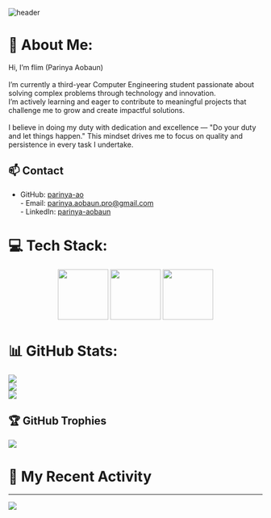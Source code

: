 ![header](https://capsule-render.vercel.app/api?type=waving&color=gradient&height=180&section=header&text=Welcome+to+My+gtihub+repo!&fontSize=32&animation=fadeIn)

# 💫 About Me:
Hi, I’m flim (Parinya Aobaun)<br><br>I’m currently a third-year Computer Engineering student passionate about solving complex problems through technology and innovation.  <br>I’m actively learning and eager to contribute to meaningful projects that challenge me to grow and create impactful solutions.<br><br>I believe in doing my duty with dedication and excellence — "Do your duty and let things happen." This mindset drives me to focus on quality and persistence in every task I undertake.<br>
## 📫 Contact
- GitHub: [parinya-ao](https://github.com/parinya-ao)<br>- Email: parinya.aobaun.pro@gmail.com<br>- LinkedIn: [parinya-aobaun](https://th.linkedin.com/in/parinya-aobaun)<br>


# 💻 Tech Stack:
<div align="center">
  <img src="https://skillicons.dev/icons?i=python" width="100" height="100"/>
  <img src="https://skillicons.dev/icons?i=rust" width="100" height="100"/>
  <img src="https://skillicons.dev/icons?i=ts" width="100" height="100"/>
</div>

# 📊 GitHub Stats:
![](https://github-readme-stats.vercel.app/api?username=parinya-ao&theme=swift&hide_border=false&include_all_commits=true&count_private=true)<br/>
![](https://nirzak-streak-stats.vercel.app/?user=parinya-ao&theme=swift&hide_border=false)<br/>
![](https://github-readme-stats.vercel.app/api/top-langs/?username=parinya-ao&theme=swift&hide_border=false&include_all_commits=true&count_private=true&layout=compact)

## 🏆 GitHub Trophies
![](https://github-profile-trophy.vercel.app/?username=parinya-ao&theme=swift&no-frame=false&no-bg=false&margin-w=4)

# 📰 My Recent Activity
<!--START_SECTION:activity-->
<!--END_SECTION:activity-->

---
[![](https://visitcount.itsvg.in/api?id=parinya-ao&icon=0&color=0)](https://visitcount.itsvg.in)

